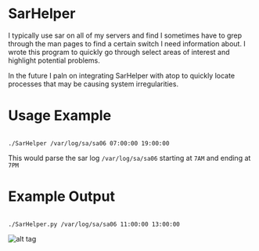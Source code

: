 SarHelper
=========

I typically use sar on all of my servers and find I sometimes have to grep through
the man pages to find a certain switch I need information about. I wrote this program
to quickly go through select areas of interest and highlight potential problems.

In the future I paln on integrating SarHelper with atop to quickly locate processes that
may be causing system irregularities.

Usage Example
=========
<code>
./SarHelper /var/log/sa/sa06 07:00:00 19:00:00
</code>

This would parse the sar log <code>/var/log/sa/sa06</code> starting at <code>7AM</code> and ending at <code>7PM</code>

Example Output
=========
<code>
./SarHelper.py /var/log/sa/sa06 11:00:00 13:00:00
</code>

![alt tag](http://i.imgur.com/jndo6f3.png)

